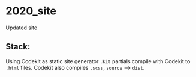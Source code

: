 # 2020_site
Updated site

## Stack:
Using Codekit as static site generator `.kit` partials compile with Codekit to `.html` files.
Codekit also compiles `.scss`, `source` –> `dist`.
